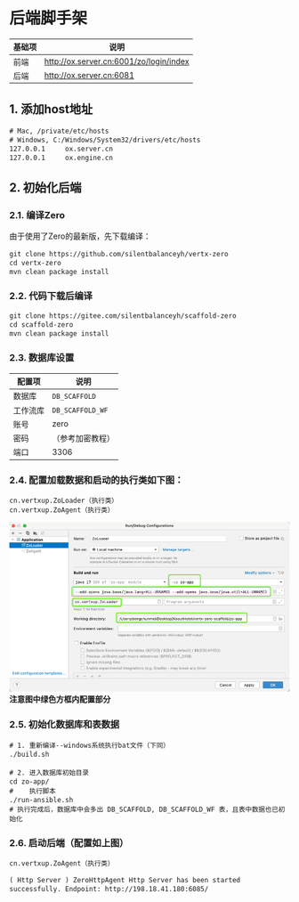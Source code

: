 # 后端脚手架

|基础项| 说明                                      |
|---|-----------------------------------------|
|前端| http://ox.server.cn:6001/zo/login/index |
|后端| http://ox.server.cn:6081                |api|

## 1. 添加host地址

```shell
# Mac, /private/etc/hosts
# Windows, C:/Windows/System32/drivers/etc/hosts
127.0.0.1     ox.server.cn
127.0.0.1     ox.engine.cn
```

## 2. 初始化后端

### 2.1. 编译Zero

由于使用了Zero的最新版，先下载编译：

```shell
git clone https://github.com/silentbalanceyh/vertx-zero
cd vertx-zero
mvn clean package install
```

### 2.2. 代码下载后编译

```shell
git clone https://gitee.com/silentbalanceyh/scaffold-zero
cd scaffold-zero
mvn clean package install
```

### 2.3. 数据库设置

|配置项| 说明         |
|---|------------|
|数据库| `DB_SCAFFOLD`    |
|工作流库| `DB_SCAFFOLD_WF` |
|账号| zero       |
|密码| （参考加密教程）   |
|端口| 3306       |

### 2.4. 配置加载数据和启动的执行类如下图：

```shell
cn.vertxup.ZoLoader（执行类）
cn.vertxup.ZoAgent（执行类）
```

![doc](doc/_image/img.png)
**注意图中绿色方框内配置部分**

### 2.5. 初始化数据库和表数据
```shell
# 1. 重新编译--windows系统执行bat文件（下同）
./build.sh

# 2. 进入数据库初始目录
cd zo-app/
#    执行脚本
./run-ansible.sh
# 执行完成后，数据库中会多出 DB_SCAFFOLD, DB_SCAFFOLD_WF 表，且表中数据也已初始化
```

### 2.6. 启动后端（配置如上图）
```shell
cn.vertxup.ZoAgent（执行类）
```

```shell
( Http Server ) ZeroHttpAgent Http Server has been started successfully. Endpoint: http://198.18.41.180:6085/
```

